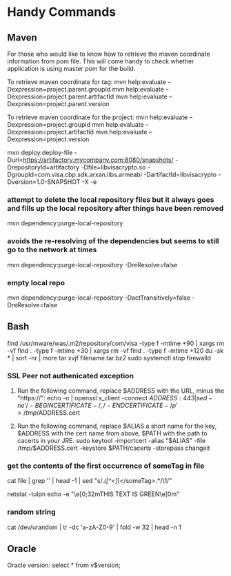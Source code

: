 Handy Commands
==============

Maven
-----
For those who would like to know how to retrieve the maven coordinate information from pom file. This will come handy to check whether application is using master pom for the build.

To retrieve maven coordinate for <parent> tag:
mvn help:evaluate –Dexpression=project.parent.groupId
mvn help:evaluate –Dexpression=project.parent.artifactId
mvn help:evaluate –Dexpression=project.parent.version

To retrieve maven coordinate for the project:
mvn help:evaluate –Dexpression=project.groupId
mvn help:evaluate –Dexpression=project.artifactId
mvn help:evaluate –Dexpression=project.version

mvn deploy:deploy-file -Durl=https://artifactory.mycompany.com:8080/snapshots/ -DrepositoryId=artifactory -Dfile=libvisacrypto.so -DgroupId=com.visa.cbp.sdk.arxan.libs.armeabi -DartifactId=libvisacrypto -Dversion=1.0-SNAPSHOT -X -e

### attempt to delete the local repository files but it always goes and fills up the local repository after things have been removed
mvn dependency:purge-local-repository

### avoids the re-resolving of the dependencies but seems to still go to the network at times
mvn dependency:purge-local-repository -DreResolve=false

### empty local repo
mvn dependency:purge-local-repository -DactTransitively=false -DreResolve=false


Bash
----
find /usr/mware/was/.m2/repository/com/visa -type f -mtime +90 | xargs rm -vf
find . -type f -mtime +30 | xargs rm -vf
find . -type f -mtime +120
du -sk * | sort -nr | more
tar xvjf filename.tar.bz2
sudo systemctl stop firewalld

### SSL Peer not authenicated exception
1. Run the following command, replace $ADDRESS with the URL, minus the "https://":
  echo -n | openssl s_client -connect $ADDRESS:443 | sed -ne '/-BEGIN CERTIFICATE-/,/-END CERTIFICATE-/p' > /tmp/$ADDRESS.cert

2. Run the following command, replace $ALIAS a short name for the key, $ADDRESS with the cert name from above, $PATH with the path to cacerts in your JRE.
  sudo keytool -importcert -alias "$ALIAS" -file /tmp/$ADDRESS.cert -keystore $PATH/cacerts -storepass changeit

### get the contents of the first occurrence of someTag in file
  cat file | grep '<someTag>' | head -1 | sed "s/.*<someTag>\([^<]*\)<\/someTag>.*/\1/"

netstat -tulpn
echo -e "\e[0;32mTHIS TEXT IS GREEN\e[0m"

### random string
cat /dev/urandom | tr -dc 'a-zA-Z0-9' | fold -w 32 | head -n 1


Oracle
------
Oracle version:
select * from v$version;

